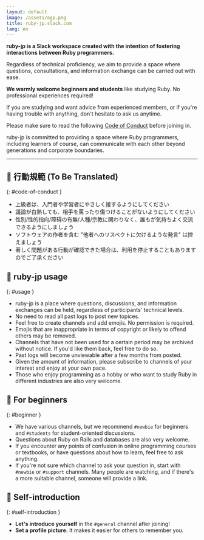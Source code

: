```yaml
---
layout: default
image: /assets/ogp.png
title: ruby-jp.slack.com
lang: en
---
```


**ruby-jp is a Slack workspace created with the intention of fostering interactions between Ruby programmers.**

Regardless of technical proficiency, we aim to provide a space where questions, consultations, and information exchange can be carried out with ease.

**We warmly welcome beginners and students** like studying Ruby. No professional experiences required!

If you are studying and want advice from experienced members, or if you're having trouble with anything, don't hesitate to ask us anytime.

Please make sure to read the following [Code of Conduct](#code-of-conduct) before joining in.

ruby-jp is committed to providing a space where Ruby programmers, including learners of course, can communicate with each other beyond generations and corporate boundaries.


---

## 🌱 行動規範 (To Be Translated)
{: #code-of-conduct }

- 上級者は、入門者や学習者にやさしく接するようにしてください
- 議論が白熱しても、相手を罵ったり傷つけることがないようにしてください
- 性別/性的指向/障碍の有無/人種/宗教に関わりなく、誰もが気持ちよく交流できるようにしましょう
- ソフトウェアの作者を含む \"他者へのリスペクトに欠けるような発言\" は控えましょう
- 著しく問題がある行動が確認できた場合は、利用を停止することもありますのでご了承ください


## 💎 ruby-jp usage
{: #usage }

- ruby-jp is a place where questions, discussions, and information exchanges can be held, regardless of participants' technical levels.
- No need to read all past logs to post new topices.
- Feel free to create channels and add emojis. No permission is required.
- Emojis that are inappropriate in terms of copyright or likely to offend others may be removed.
- Channels that have not been used for a certain period may be archived without notice. If you'd like them back, feel free to do so.
- Past logs will become unviewable after a few months from posted.
- Given the amount of information, please subscribe to channels of your interest and enjoy at your own pace.
- Those who enjoy programming as a hobby or who want to study Ruby in different industries are also very welcome.


## 🔰 For beginners
{: #beginner }

- We have various channels, but we recommend `#newbie` for beginners and `#students` for student-oriented discussions.
- Questions about Ruby on Rails and databases are also very welcome.
- If you encounter any points of confusion in online programming courses or textbooks, or have questions about how to learn, feel free to ask anything.
- If you're not sure which channel to ask your question in, start with `#newbie` or `#support` channels. Many people are watching, and if there's a more suitable channel, someone will provide a link.


## 🙌 Self-introduction
{: #self-introduction }

- **Let's introduce yourself** in the `#general` channel after joining!
- **Set a profile picture.** It makes it easier for others to remember you.
